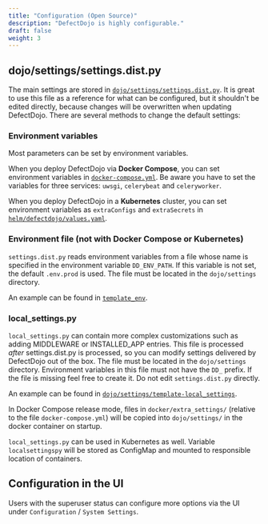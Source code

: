 ```yaml
---
title: "Configuration (Open Source)"
description: "DefectDojo is highly configurable."
draft: false
weight: 3
---
```


## dojo/settings/settings.dist.py

The main settings are stored in [`dojo/settings/settings.dist.py`](https://github.com/DefectDojo/django-DefectDojo/blob/master/dojo/settings/settings.dist.py). It is great to use this file as a reference for what can be configured, but it shouldn\'t be edited directly, because changes will be overwritten when updating DefectDojo. There are several methods to change the default settings:

### Environment variables

Most parameters can be set by environment variables.

When you deploy DefectDojo via **Docker Compose**, you can set environment variables in [`docker-compose.yml`](https://github.com/DefectDojo/django-DefectDojo/blob/master/docker-compose.yml). Be aware you have to set the variables for three services: `uwsgi`, `celerybeat` and `celeryworker`.

When you deploy DefectDojo in a **Kubernetes** cluster, you can set environment variables as `extraConfigs` and `extraSecrets` in [`helm/defectdojo/values.yaml`](https://github.com/DefectDojo/django-DefectDojo/blob/master/helm/defectdojo/values.yaml).

### Environment file (not with Docker Compose or Kubernetes)

`settings.dist.py` reads environment variables from a file whose name is specified in the environment variable `DD_ENV_PATH`. If this variable is not set, the default `.env.prod` is used. The file must be located in the `dojo/settings` directory.

An example can be found in [`template_env`](https://github.com/DefectDojo/django-DefectDojo/blob/master/dojo/settings/template-env).

### local_settings.py

`local_settings.py` can contain more complex customizations such as adding MIDDLEWARE or INSTALLED_APP entries.
This file is processed *after* settings.dist.py is processed, so you can modify settings delivered by DefectDojo out of the box.
 The file must be located in the `dojo/settings` directory. Environment variables in this file must not have the `DD_` prefix.
If the file is missing feel free to create it. Do not edit `settings.dist.py` directly.

An example can be found in [`dojo/settings/template-local_settings`](https://github.com/DefectDojo/django-DefectDojo/blob/master/dojo/settings/template-local_settings).

In Docker Compose release mode, files in `docker/extra_settings/` (relative to the file `docker-compose.yml`) will be copied into `dojo/settings/` in the docker container on startup.

`local_settings.py` can be used in Kubernetes as well. Variable `localsettingspy` will be stored as ConfigMap and mounted to responsible location of containers.

## Configuration in the UI

Users with the superuser status can configure more options via the UI under `Configuration` / `System Settings`.
